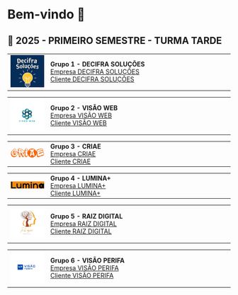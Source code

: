 # Bem-vindo  👋 
## 🔹 2025 - PRIMEIRO SEMESTRE - TURMA TARDE

<!-- 🔹 2025 - PRIMEIRO SEMESTRE - TURMA TARDE-->

<table width="100%">
  <tr>
    <td width="120"><img src="../2025_01/LOGO2025.01/logodecifrasolucoes.jpg" width="100"/></td>
    <td style="min-width:400px;"><strong>Grupo 1 - DECIFRA SOLUÇÕES</strong><br>
      <a href="https://anads2.github.io/decifrasolucoes/tcc.html">Empresa DECIFRA SOLUÇÕES</a><br>
      <a href="https://anads2.github.io/sestudio/sobre.html">Cliente DECIFRA SOLUÇÕES</a>
    </td>
  </tr>
</table>

<table width="100%">
  <tr>
    <td width="120"><img src="../2025_01/LOGO2025.01/logovisaoweb.png" width="100"/></td>
    <td style="min-width:400px;"><strong>Grupo 2 - VISÃO WEB</strong><br>
      <a href="https://danielsantos011.github.io/visaoweb.site/">Empresa VISÃO WEB</a><br>
      <a href="https://kauan9087.github.io/kauan/">Cliente VISÃO WEB</a>
    </td>
  </tr>
</table>

<table width="100%">
  <tr>
     <td width="120"><img src="../2025_01/LOGO2025.01/logocriae.png" width="100"/></td>
    <td style="min-width:400px;"><strong>Grupo 3 - CRIAE</strong><br>
      <a href="https://agenciacriae.github.io/agcria-/">Empresa CRIAE</a><br>
      <a href="https://pet-chico.github.io/PetChico_/index.html">Cliente CRIAE</a>
    </td>
  </tr>
</table>

<table width="100%">
  <tr>
    <td width="120"><img src="../2025_01/LOGO2025.01/logolumina+.png" width="100"/></td>
    <td style="min-width:400px;"><strong>Grupo 4 - LUMINA+</strong><br>
      <a href="https://gitdoguxta.github.io/Tcc/">Empresa LUMINA+</a><br>
      <a href="https://salao11.github.io/salao11/">Cliente LUMINA+</a>
    </td>
  </tr>
</table>

<table width="100%">
  <tr>
     <td width="120"><img src="../2025_01/LOGO2025.01/logoraizdigital.png" width="100"/></td>
    <td style="min-width:400px;"><strong>Grupo 5 - RAIZ DIGITAL</strong><br>
      <a href="https://idkwhoistiffany.github.io/TCC/">Empresa RAIZ DIGITAL</a><br>
      <a href="https://idkwhoistiffany.github.io/Evoliu-Shan/">Cliente RAIZ DIGITAL</a>
    </td>
  </tr>
</table>

<table width="100%">
  <tr>
     <td width="120"><img src="../2025_01/LOGO2025.01/logovisaoperifa.png" width="100"/></td>
    <td style="min-width:400px;"><strong>Grupo 6 - VISÃO PERIFA</strong><br>
      <a href="https://visaoperifa.site/">Empresa VISÃO PERIFA</a><br>
      <a href="https://studiopilateskellen.site/">Cliente VISÃO PERIFA</a>
    </td>
  </tr>
</table>

</body>
</html>
